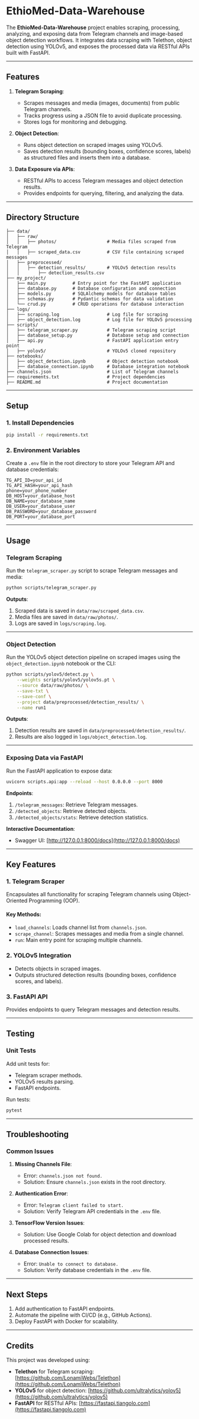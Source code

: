 # EthioMed-Data-Warehouse

The **EthioMed-Data-Warehouse** project enables scraping, processing, analyzing, and exposing data from Telegram channels and image-based object detection workflows. It integrates data scraping with Telethon, object detection using YOLOv5, and exposes the processed data via RESTful APIs built with FastAPI.

---

## Features
1. **Telegram Scraping**:
   - Scrapes messages and media (images, documents) from public Telegram channels.
   - Tracks progress using a JSON file to avoid duplicate processing.
   - Stores logs for monitoring and debugging.

2. **Object Detection**:
   - Runs object detection on scraped images using YOLOv5.
   - Saves detection results (bounding boxes, confidence scores, labels) as structured files and inserts them into a database.

3. **Data Exposure via APIs**:
   - RESTful APIs to access Telegram messages and object detection results.
   - Provides endpoints for querying, filtering, and analyzing the data.

---

## Directory Structure

```plaintext
├── data/
│   ├── raw/
│   │   ├── photos/                   # Media files scraped from Telegram
│   │   ├── scraped_data.csv          # CSV file containing scraped messages
│   ├── preprocessed/
│   │   ├── detection_results/        # YOLOv5 detection results
│   │       ├── detection_results.csv
├── my_project/
│   ├── main.py          # Entry point for the FastAPI application
│   ├── database.py      # Database configuration and connection
│   ├── models.py        # SQLAlchemy models for database tables
│   ├── schemas.py       # Pydantic schemas for data validation
│   └── crud.py          # CRUD operations for database interaction
├── logs/
│   ├── scraping.log                  # Log file for scraping
│   ├── object_detection.log          # Log file for YOLOv5 processing
├── scripts/
│   ├── telegram_scraper.py           # Telegram scraping script
│   ├── database_setup.py             # Database setup and connection
│   ├── api.py                        # FastAPI application entry point
│   ├── yolov5/                       # YOLOv5 cloned repository
├── notebooks/
│   ├── object_detection.ipynb        # Object detection notebook
│   ├── database_connection.ipynb     # Database integration notebook
├── channels.json                     # List of Telegram channels
├── requirements.txt                  # Project dependencies
├── README.md                         # Project documentation
```

---

## Setup

### 1. Install Dependencies

```bash
pip install -r requirements.txt
```

### 2. Environment Variables
Create a `.env` file in the root directory to store your Telegram API and database credentials:

```env
TG_API_ID=your_api_id
TG_API_HASH=your_api_hash
phone=your_phone_number
DB_HOST=your_database_host
DB_NAME=your_database_name
DB_USER=your_database_user
DB_PASSWORD=your_database_password
DB_PORT=your_database_port
```

---

## Usage

### **Telegram Scraping**
Run the `telegram_scraper.py` script to scrape Telegram messages and media:
```bash
python scripts/telegram_scraper.py
```

**Outputs**:
1. Scraped data is saved in `data/raw/scraped_data.csv`.
2. Media files are saved in `data/raw/photos/`.
3. Logs are saved in `logs/scraping.log`.

---

### **Object Detection**
Run the YOLOv5 object detection pipeline on scraped images using the `object_detection.ipynb` notebook or the CLI:
```bash
python scripts/yolov5/detect.py \
    --weights scripts/yolov5/yolov5s.pt \
    --source data/raw/photos/ \
    --save-txt \
    --save-conf \
    --project data/preprocessed/detection_results/ \
    --name run1
```

**Outputs**:
1. Detection results are saved in `data/preprocessed/detection_results/`.
2. Results are also logged in `logs/object_detection.log`.

---

### **Exposing Data via FastAPI**
Run the FastAPI application to expose data:
```bash
uvicorn scripts.api:app --reload --host 0.0.0.0 --port 8000
```

**Endpoints**:
1. `/telegram_messages`: Retrieve Telegram messages.
2. `/detected_objects`: Retrieve detected objects.
3. `/detected_objects/stats`: Retrieve detection statistics.

**Interactive Documentation**:
- Swagger UI: [http://127.0.0.1:8000/docs](http://127.0.0.1:8000/docs)

---

## Key Features

### 1. **Telegram Scraper**
Encapsulates all functionality for scraping Telegram channels using Object-Oriented Programming (OOP).

#### Key Methods:
- `load_channels`: Loads channel list from `channels.json`.
- `scrape_channel`: Scrapes messages and media from a single channel.
- `run`: Main entry point for scraping multiple channels.

### 2. **YOLOv5 Integration**
- Detects objects in scraped images.
- Outputs structured detection results (bounding boxes, confidence scores, and labels).

### 3. **FastAPI API**
Provides endpoints to query Telegram messages and detection results.

---

## Testing

### Unit Tests
Add unit tests for:
- Telegram scraper methods.
- YOLOv5 results parsing.
- FastAPI endpoints.

Run tests:
```bash
pytest
```

---

## Troubleshooting

### Common Issues
1. **Missing Channels File**:
   - Error: `channels.json not found.`
   - Solution: Ensure `channels.json` exists in the root directory.

2. **Authentication Error**:
   - Error: `Telegram client failed to start.`
   - Solution: Verify Telegram API credentials in the `.env` file.

3. **TensorFlow Version Issues**:
   - Solution: Use Google Colab for object detection and download processed results.

4. **Database Connection Issues**:
   - Error: `Unable to connect to database.`
   - Solution: Verify database credentials in the `.env` file.

---

## Next Steps
1. Add authentication to FastAPI endpoints.
2. Automate the pipeline with CI/CD (e.g., GitHub Actions).
3. Deploy FastAPI with Docker for scalability.

---

## Credits
This project was developed using:
- **Telethon** for Telegram scraping: [https://github.com/LonamiWebs/Telethon](https://github.com/LonamiWebs/Telethon)
- **YOLOv5** for object detection: [https://github.com/ultralytics/yolov5](https://github.com/ultralytics/yolov5)
- **FastAPI** for RESTful APIs: [https://fastapi.tiangolo.com](https://fastapi.tiangolo.com)

